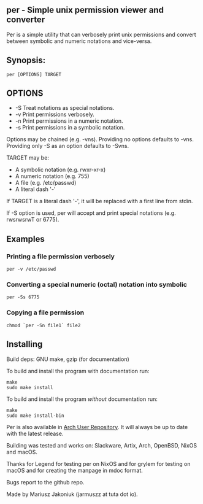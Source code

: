 per - Simple unix permission viewer and converter
---
Per is a simple utility that can verbosely print unix permissions and
convert between symbolic and numeric notations and vice-versa.

## Synopsis:
`per [OPTIONS] TARGET`

## OPTIONS
 - -S      Treat notations as special notations.
 - -v      Print permissions verbosely.
 - -n      Print permissions in a numeric notation.
 - -s      Print permissions in a symbolic notation.

Options may be chained (e.g. -vns). Providing no options defaults to -vns.
Providing only -S as an option defaults to -Svns.

TARGET may be:
  * A symbolic notation (e.g. rwxr-xr-x)
  * A numeric notation (e.g. 755)
  * A file (e.g. /etc/passwd)
  * A literal dash '-'

If TARGET is a literal dash '-', it will be replaced with a first line from stdin.

If -S option is used, per will accept and print special notations (e.g.
rwsrwsrwT or 6775).

## Examples
###  Printing a file permission verbosely
`per -v /etc/passwd`

###  Converting a special numeric (octal) notation into symbolic
`per -Ss 6775`

###  Copying a file permission
```chmod `per -Sn file1` file2```

## Installing
Build deps: GNU make, gzip (for documentation)

To build and install the program with documentation run:
```
make
sudo make install
```

To build and install the program *without* documentation run:
```
make
sudo make install-bin
```

Per is also available in [Arch User Repository](https://aur.archlinux.org/packages/per/). It will always be up to date with the latest release.

Building was tested and works on: Slackware, Artix, Arch, OpenBSD, NixOS and macOS.

Thanks for Legend for testing per on NixOS and for grylem for testing on macOS and for creating the manpage in mdoc format.

Bugs report to the github repo.

Made by Mariusz Jakoniuk (jarmuszz at tuta dot io).
